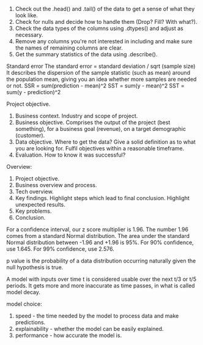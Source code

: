 1. Check out the .head() and .tail() of the data to get a sense of what they look like.
2. Check for nulls and decide how to handle them (Drop? Fill? With what?).
3. Check the data types of the columns using .dtypes() and adjust as necessary.
4. Remove any columns you're not interested in including and make sure the names of remaining columns are clear.
5. Get the summary statistics of the data using .describe().

Standard error
The standard error = standard deviation / sqrt (sample size)
It describes the dispersion of the sample statistic (such as mean)
around the population mean, giving you an idea whether more samples
are needed or not.
SSR = sum(prediction - mean)^2
SST = sum(y - mean)^2
SST = sum(y - prediction)^2

Project objective.
1. Business context.
Industry and scope of project.
2. Business objective.
Comprises the output of the project (best something), for a business goal (revenue), on a target demographic (customer).
3. Data objective.
Where to get the data?
Give a solid definition as to what you are looking for.
Fulfil objectives within a reasonable timeframe.
4. Evaluation.
How to know it was successful?

Overview:
1. Project objective.
2. Business overview and process.
3. Tech overview.
4. Key findings.
Highlight steps which lead to final conclusion.
Highlight unexpected results.
5. Key problems.
6. Conclusion.

For a confidence interval, our z score multiplier is 1.96. The number 1.96 comes from a standard Normal distribution.
The area under the standard Normal distribution between -1.96 and +1.96 is 95%.
For 90% confidence, use 1.645.
For 99% confidence, use 2.576.

p value is the probability of a data distribution occurring naturally given the null hypothesis is true.

A model with inputs over time t is considered usable over the next t/3 or t/5 periods. It gets more and more inaccurate as time passes, in what is called model decay.

model choice:
1. speed - the time needed by the model to process data and make predictions.
2. explainability - whether the model can be easily explained.
3. performance - how accurate the model is.
